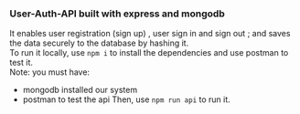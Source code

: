 ### User-Auth-API built with express and mongodb
It enables user registration (sign up) , user sign in and sign out ; and saves the data securely to the database by hashing it.\
To run it locally, use `npm i` to install the dependencies and use postman to test it.\
Note: you must have:
- mongodb installed our system
- postman to test the api
Then, use `npm run api` to run it.


